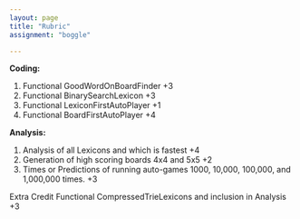 ```yaml
---
layout: page
title: "Rubric"
assignment: "boggle"

---
```


**Coding:**
1. Functional GoodWordOnBoardFinder +3 
2. Functional BinarySearchLexicon +3
3. Functional LexiconFirstAutoPlayer +1
4. Functional BoardFirstAutoPlayer +4

**Analysis:**
1. Analysis of all Lexicons and which is fastest +4
2. Generation of high scoring boards 4x4 and 5x5 +2
3. Times or Predictions of running auto-games 1000, 10,000, 100,000, and 1,000,000 times. +3


Extra Credit Functional CompressedTrieLexicons and inclusion in Analysis +3